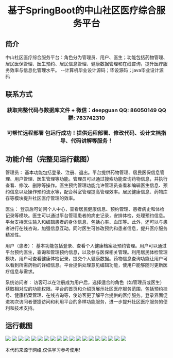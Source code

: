 <p><h1 align="center">基于SpringBoot的中山社区医疗综合服务平台</h1></p>

## 简介
中山社区医疗综合服务平台：角色分为管理员、用户、医生；功能包括药物管理、居民医保管理、医生预约、居民信息管理、健康数据管理和在线咨询，提升医疗服务效率与信息化管理水平。    --计算机毕业设计源码；毕设源码；java毕业设计源码


## 联系方式
<p><h3 align="center">获取完整代码与数据库文件 + 微信：deepguan QQ: 86050149 QQ群: 783742310</h3></p>
<p><h3 align="center">可帮忙远程部署 包运行成功！提供远程部署、修改代码、设计文档指导、代码讲解等服务！</h3></p>

## 功能介绍（完整见运行截图）
管理员： 基本功能包括登录、注册、退出。平台提供药物管理、居民医保信息管理、用户管理、医生管理等功能。管理员可以通过搜索功能查询药物信息，并执行查看、修改、删除等操作。医生预约管理功能允许管理员查看和编辑医生信息、预约信息以及操作预约流水等，配合科室管理提高管理效率。居民健康信息、药物库存等模块提升社区医疗管理的效率。

医生： 登录后可访问个人中心，查看居民健康信息、预约管理、患者病史和体检记录等模块。医生可以通过平台管理患者的病史记录，安排体检，处理预约信息。平台支持医生输入和编辑患者的身体信息，包括心率、血压等。此外，还可以与患者进行在线咨询，加强信息互动。同时医生可修改预约和患者信息，提升医疗服务精准性。

用户（患者）： 基本功能包括登录、查看个人健康档案及预约管理。用户可以通过平台预约医生，查询和管理预约信息，以及参与医保相关管理。利用居民体检管理模块，用户可查看健康体检记录，提交个人健康数据。药物信息查询功能让用户可以看到所需药物的详细信息。平台提供处理意见编辑功能，使用户能够随时更新医疗信息与需求。

系统访问者： 访客可以在注册成为用户后，选择适合的角色（如管理员或医生）获取相对应的功能权限。平台的首页和介绍页展示社区医疗服务范围，包括预约挂号、健康档案管理、在线咨询等，使访客更了解平台提供的医疗服务。登录界面促进初次访问者便捷访问和利用平台的多样功能服务，进一步提升社区医疗服务的便利和技术支持。


## 运行截图
![](https://bs-1329754181.cos.ap-shanghai.myqcloud.com/spring/ZhongshanCommunityHealthServicePlatform/img/001.jpg)
![](https://bs-1329754181.cos.ap-shanghai.myqcloud.com/spring/ZhongshanCommunityHealthServicePlatform/img/002.jpg)
![](https://bs-1329754181.cos.ap-shanghai.myqcloud.com/spring/ZhongshanCommunityHealthServicePlatform/img/003.jpg)
![](https://bs-1329754181.cos.ap-shanghai.myqcloud.com/spring/ZhongshanCommunityHealthServicePlatform/img/004.jpg)
![](https://bs-1329754181.cos.ap-shanghai.myqcloud.com/spring/ZhongshanCommunityHealthServicePlatform/img/005.jpg)
![](https://bs-1329754181.cos.ap-shanghai.myqcloud.com/spring/ZhongshanCommunityHealthServicePlatform/img/006.jpg)
![](https://bs-1329754181.cos.ap-shanghai.myqcloud.com/spring/ZhongshanCommunityHealthServicePlatform/img/007.jpg)
![](https://bs-1329754181.cos.ap-shanghai.myqcloud.com/spring/ZhongshanCommunityHealthServicePlatform/img/008.jpg)
![](https://bs-1329754181.cos.ap-shanghai.myqcloud.com/spring/ZhongshanCommunityHealthServicePlatform/img/009.jpg)
![](https://bs-1329754181.cos.ap-shanghai.myqcloud.com/spring/ZhongshanCommunityHealthServicePlatform/img/010.jpg)
![](https://bs-1329754181.cos.ap-shanghai.myqcloud.com/spring/ZhongshanCommunityHealthServicePlatform/img/011.jpg)
![](https://bs-1329754181.cos.ap-shanghai.myqcloud.com/spring/ZhongshanCommunityHealthServicePlatform/img/012.jpg)
![](https://bs-1329754181.cos.ap-shanghai.myqcloud.com/spring/ZhongshanCommunityHealthServicePlatform/img/013.jpg)
![](https://bs-1329754181.cos.ap-shanghai.myqcloud.com/spring/ZhongshanCommunityHealthServicePlatform/img/014.jpg)
![](https://bs-1329754181.cos.ap-shanghai.myqcloud.com/spring/ZhongshanCommunityHealthServicePlatform/img/015.jpg)
![](https://bs-1329754181.cos.ap-shanghai.myqcloud.com/spring/ZhongshanCommunityHealthServicePlatform/img/016.jpg)
![](https://bs-1329754181.cos.ap-shanghai.myqcloud.com/spring/ZhongshanCommunityHealthServicePlatform/img/017.jpg)
![](https://bs-1329754181.cos.ap-shanghai.myqcloud.com/spring/ZhongshanCommunityHealthServicePlatform/img/018.jpg)
![](https://bs-1329754181.cos.ap-shanghai.myqcloud.com/spring/ZhongshanCommunityHealthServicePlatform/img/019.jpg)

<p>本代码来源于网络,仅供学习参考使用!</p>
